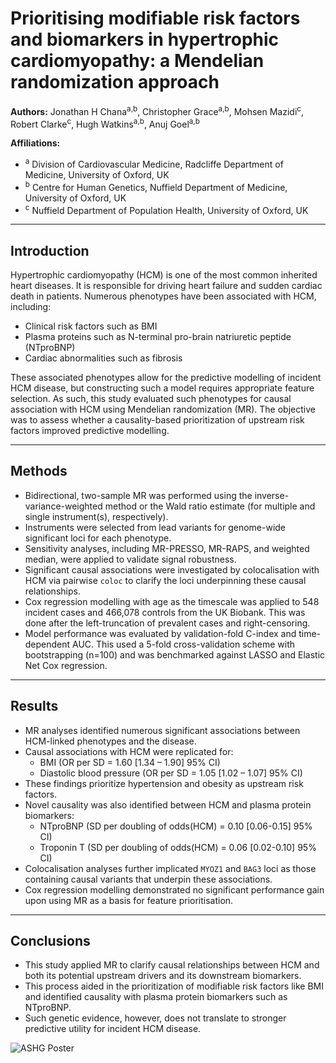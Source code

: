 # Prioritising modifiable risk factors and biomarkers in hypertrophic cardiomyopathy: a Mendelian randomization approach

**Authors:** Jonathan H Chana<sup>a,b</sup>, Christopher Grace<sup>a,b</sup>, Mohsen Mazidi<sup>c</sup>, Robert Clarke<sup>c</sup>, Hugh Watkins<sup>a,b</sup>, Anuj Goel<sup>a,b</sup>

**Affiliations:**
* <sup>a</sup> Division of Cardiovascular Medicine, Radcliffe Department of Medicine, University of Oxford, UK
* <sup>b</sup> Centre for Human Genetics, Nuffield Department of Medicine, University of Oxford, UK
* <sup>c</sup> Nuffield Department of Population Health, University of Oxford, UK

---

## Introduction

Hypertrophic cardiomyopathy (HCM) is one of the most common inherited heart diseases. It is responsible for driving heart failure and sudden cardiac death in patients. Numerous phenotypes have been associated with HCM, including:
* Clinical risk factors such as BMI
* Plasma proteins such as N-terminal pro-brain natriuretic peptide (NTproBNP)
* Cardiac abnormalities such as fibrosis

These associated phenotypes allow for the predictive modelling of incident HCM disease, but constructing such a model requires appropriate feature selection. As such, this study evaluated
such phenotypes for causal association with HCM using Mendelian randomization (MR). The objective was to assess whether a causality-based prioritization of upstream risk factors improved predictive modelling.

---

## Methods

* Bidirectional, two-sample MR was performed using the inverse-variance-weighted method or the Wald ratio estimate (for multiple and single instrument(s), respectively).
* Instruments were selected from lead variants for genome-wide significant loci for each phenotype.
* Sensitivity analyses, including MR-PRESSO, MR-RAPS, and weighted median, were applied to validate signal robustness.
* Significant causal associations were investigated by colocalisation with HCM via pairwise `coloc` to clarify the loci underpinning these causal relationships.
* Cox regression modelling with age as the timescale was applied to 548 incident cases and 466,078 controls from the UK Biobank. This was done after the left-truncation of prevalent cases and right-censoring.
* Model performance was evaluated by validation-fold C-index and time-dependent AUC. This used a 5-fold cross-validation scheme with bootstrapping (n=100) and was benchmarked against LASSO and Elastic Net Cox regression.

---

## Results

* MR analyses identified numerous significant associations between HCM-linked phenotypes and the disease.
* Causal associations with HCM were replicated for:
    * BMI (OR per SD = 1.60 [1.34 – 1.90] 95% CI)
    * Diastolic blood pressure (OR per SD = 1.05 [1.02 – 1.07] 95% CI)
* These findings prioritize hypertension and obesity as upstream risk factors.
* Novel causality was also identified between HCM and plasma protein biomarkers:
    * NTproBNP (SD per doubling of odds(HCM) = 0.10 [0.06-0.15] 95% CI)
    * Troponin T (SD per doubling of odds(HCM) = 0.06 [0.02-0.10] 95% CI)
* Colocalisation analyses further implicated `MYOZ1` and `BAG3` loci as those containing causal variants that underpin these associations.
* Cox regression modelling demonstrated no significant performance gain upon using MR as a basis for feature prioritisation.

---

## Conclusions

* This study applied MR to clarify causal relationships between HCM and both its potential upstream drivers and its downstream biomarkers.
* This process aided in the prioritization of modifiable risk factors like BMI and identified causality with plasma protein biomarkers such as NTproBNP.
* Such genetic evidence, however, does not translate to stronger predictive utility for incident HCM disease.

![ASHG Poster](https://github.com/JonChan0/MultiPheno_HCM_MR/blob/main/docs/ASHG_Poster.png)